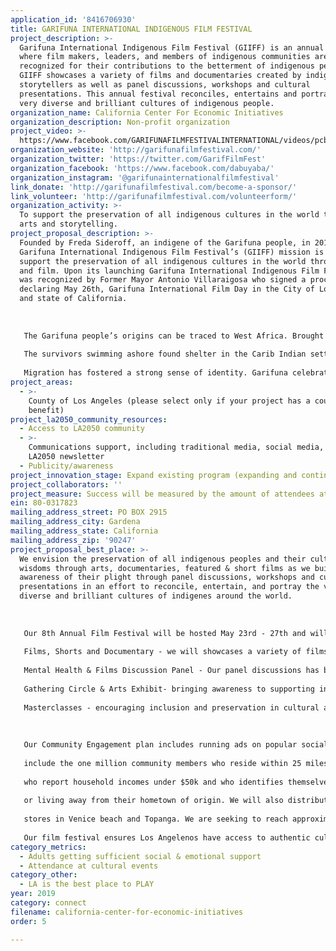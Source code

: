 ```yaml
---
application_id: '8416706930'
title: GARIFUNA INTERNATIONAL INDIGENOUS FILM FESTIVAL
project_description: >-
  Garifuna International Indigenous Film Festival (GIIFF) is an annual festival
  where film makers, leaders, and members of indigenous communities are
  recognized for their contributions to the betterment of indigenous people.
  GIIFF showcases a variety of films and documentaries created by indigenous
  storytellers as well as panel discussions, workshops and cultural
  presentations. This annual festival reconciles, entertains and portrays the
  very diverse and brilliant cultures of indigenous people.
organization_name: California Center For Economic Initiatives
organization_description: Non-profit organization
project_video: >-
  https://www.facebook.com/GARIFUNAFILMFESTIVALINTERNATIONAL/videos/pcb.10217618302462897/10217618238141289/?type=3&theater
organization_website: 'http://garifunafilmfestival.com/'
organization_twitter: 'https://twitter.com/GarifFilmFest'
organization_facebook: 'https://www.facebook.com/dabuyaba/'
organization_instagram: '@garifunainternationalfilmfestival'
link_donate: 'http://garifunafilmfestival.com/become-a-sponsor/'
link_volunteer: 'http://garifunafilmfestival.com/volunteerform/'
organization_activity: >-
  To support the preservation of all indigenous cultures in the world through
  arts and storytelling.
project_proposal_description: >-
  Founded by Freda Sideroff, an indigene of the Garifuna people, in 2012 the
  Garifuna International Indigenous Film Festival’s (GIIFF) mission is to
  support the preservation of all indigenous cultures in the world through art
  and film. Upon its launching Garifuna International Indigenous Film Festival
  was recognized by Former Mayor Antonio Villaraigosa who signed a proclamation
  declaring May 26th, Garifuna International Film Day in the City of Los Angeles
  and state of California.
   
   
   
   The Garifuna people’s origins can be traced to West Africa. Brought to Central America by the Spanish, the epic story of the Garinagu begins in the early 1600’s on the Caribbean island of St. Vincent when two Spanish ships carrying West Africans sank off the coast of the Caribbean island of St. Vincent in 1635.
   
   The survivors swimming ashore found shelter in the Carib Indian settlements on St. Vincent Island and in other regions of the Caribbean and coastal Central America. They intermixed, intermarried and fused together becoming a single Black Carib culture, called the Garinagu. Afro-Caribbean, the “Garinagu” culture and language are called “Garifuna.” 
   
   Migration has fostered a strong sense of identity. Garifuna celebrate their own unique heritage and language through music, which is characterized by guitar and drums, as well as religion and food, including Hudut, a coconut-based shellfish stew served with mashed plantains. Garifuna traditions, customs, and beliefs reflect the bond of community and respect for elders, both living and dead. UNESCO’S Proclamation Masterpieces of Oral an intangible Heritage of Humanity issued to Garifuna Language, Music and Dance on May 18th 2001 due to an urgent need of preservation. The Garifuna International Indigenous Film Festival is expanding its vision to preserve, support, and share the culture of Garifuna around the world with our storytelling and film festivals.
project_areas:
  - >-
    County of Los Angeles (please select only if your project has a countywide
    benefit)
project_la2050_community_resources:
  - Access to LA2050 community
  - >-
    Communications support, including traditional media, social media, and
    LA2050 newsletter
  - Publicity/awareness
project_innovation_stage: Expand existing program (expanding and continuing ongoing successful projects)
project_collaborators: ''
project_measure: Success will be measured by the amount of attendees at each film festival.
ein: 80-0317823
mailing_address_street: PO BOX 2915
mailing_address_city: Gardena
mailing_address_state: California
mailing_address_zip: '90247'
project_proposal_best_place: >-
  We envision the preservation of all indigenous peoples and their cultural
  wisdoms through arts, documentaries, featured & short films as we build
  awareness of their plight through panel discussions, workshops and cultural
  presentations in an effort to reconcile, entertain, and portray the very
  diverse and brilliant cultures of indigenes around the world.
   
   
   
   Our 8th Annual Film Festival will be hosted May 23rd - 27th and will feature:
   
   Films, Shorts and Documentary - we will showcases a variety of films and documentaries created by Garifuna filmmakers as well as by indigenous people, here are a few of our titles: Lubaraun, Shattered Dreams: Sex Trafficking in America, Neshoba the Price of Freedom, to name a few. 
   
   Mental Health & Films Discussion Panel - Our panel discussions has been sponsored by CalMHSA in the past and has featured some of today’s most respected indigenous-focused filmmakers and activists working to shed light on important issues plaguing indigenous communities including suicide in native American communities, drug crisis and mental health.
   
   Gathering Circle & Arts Exhibit- bringing awareness to supporting indigenous people, their rights, arts and cultural preservation efforts. 
   
   Masterclasses - encouraging inclusion and preservation in cultural arts we will present 3 masterclasses lead by respected leaders in various indigenous groups. 
   
   
   
   Our Community Engagement plan includes running ads on popular social media sites to
   
   include the one million community members who reside within 25 miles of Venice, CA
   
   who report household incomes under $50k and who identifies themselves as indigenous
   
   or living away from their hometown of origin. We will also distribute posters in local
   
   stores in Venice beach and Topanga. We are seeking to reach approximately 1000 participants per day.
   
   Our film festival ensures Los Angelenos have access to authentic cultural arts and museum like experience that encourages cultural participation.
category_metrics:
  - Adults getting sufficient social & emotional support
  - Attendance at cultural events
category_other:
  - LA is the best place to PLAY
year: 2019
category: connect
filename: california-center-for-economic-initiatives
order: 5

---
```


